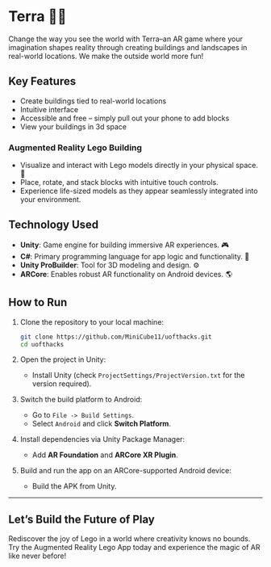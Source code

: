 # Terra 🎨🔬

Change the way you see the world with Terra–an AR game where your imagination shapes reality through creating buildings and landscapes in real-world locations. We make the outside world more fun!

## Key Features
- Create buildings tied to real-world locations
- Intuitive interface
- Accessible and free – simply pull out your phone to add blocks
- View your buildings in 3d space

### Augmented Reality Lego Building
- Visualize and interact with Lego models directly in your physical space. 🔨
- Place, rotate, and stack blocks with intuitive touch controls.
- Experience life-sized models as they appear seamlessly integrated into your environment.

## Technology Used
- **Unity**: Game engine for building immersive AR experiences. 🎮
- **C#**: Primary programming language for app logic and functionality. 🔬
- **Unity ProBuilder**: Tool for 3D modeling and design. ⚙️
- **ARCore**: Enables robust AR functionality on Android devices. 🌎

## How to Run

1. Clone the repository to your local machine:
   ```bash
   git clone https://github.com/MiniCube11/uofthacks.git
   cd uofthacks
   ```

2. Open the project in Unity:
   - Install Unity (check `ProjectSettings/ProjectVersion.txt` for the version required).

3. Switch the build platform to Android:
   - Go to `File -> Build Settings`.
   - Select `Android` and click **Switch Platform**.

4. Install dependencies via Unity Package Manager:
   - Add **AR Foundation** and **ARCore XR Plugin**.

5. Build and run the app on an ARCore-supported Android device:
   - Build the APK from Unity.

---

## Let’s Build the Future of Play

Rediscover the joy of Lego in a world where creativity knows no bounds. Try the Augmented Reality Lego App today and experience the magic of AR like never before!
